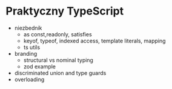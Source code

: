 # Praktyczny TypeScript
- niezbednik
	- as const,readonly, satisfies
	- keyof, typeof, indexed access, template literals, mapping
	- ts utils
- branding
	- structural vs nominal typing
	- zod example
- discriminated union and type guards 
- overloading
